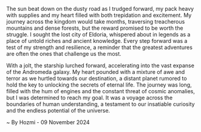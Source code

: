 
The sun beat down on the dusty road as I trudged forward, my pack heavy with supplies and my heart filled with both trepidation and excitement. My journey across the kingdom would take months, traversing treacherous mountains and dense forests, but the reward promised to be worth the struggle. I sought the lost city of Eldoria, whispered about in legends as a place of untold riches and ancient knowledge. Every step forward was a test of my strength and resilience, a reminder that the greatest adventures are often the ones that challenge us the most.

With a jolt, the starship lurched forward, accelerating into the vast expanse of the Andromeda galaxy. My heart pounded with a mixture of awe and terror as we hurtled towards our destination, a distant planet rumored to hold the key to unlocking the secrets of eternal life. The journey was long, filled with the hum of engines and the constant threat of cosmic anomalies, but I was determined to reach my goal. It was a voyage across the boundaries of human understanding, a testament to our insatiable curiosity and the endless potential of the universe. 

~ By Hozmi - 09 November 2024
